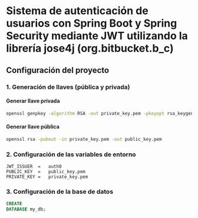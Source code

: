 # Sistema de autenticación de usuarios con Spring Boot y Spring Security mediante JWT utilizando la librería jose4j (org.bitbucket.b_c)

## Configuración del proyecto

### 1. Generación de llaves (pública y privada)

#### Generar llave privada

```bash
openssl genpkey -algorithm RSA -out private_key.pem -pkeyopt rsa_keygen_bits:4096
```

#### Generar llave pública

```bash
openssl rsa -pubout -in private_key.pem -out public_key.pem
```

### 2. Configuración de las variables de entorno

```
JWT_ISSUER  =   auth0
PUBLIC_KEY  =   public_key.pem
PRIVATE_KEY =   private_key.pem
```

### 3. Configuración de la base de datos

```SQL
CREATE
DATABASE my_db;
```